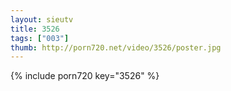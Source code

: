 ```yaml
--- 
layout: sieutv
title: 3526
tags: ["003"]
thumb: http://porn720.net/video/3526/poster.jpg
---
```

{% include porn720 key="3526" %} 

